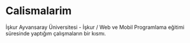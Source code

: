 # Calismalarim
İşkur Ayvansaray Üniversitesi - İşkur / Web ve Mobil Programlama eğitimi süresinde yaptığım çalışmaların bir kısmı.
